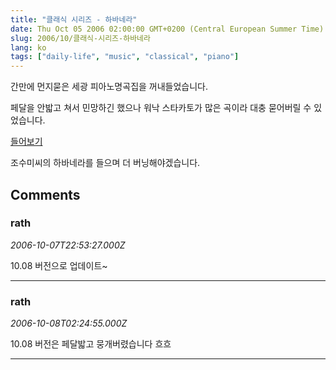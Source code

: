 ```yaml
---
title: "클래식 시리즈 - 하바네라"
date: Thu Oct 05 2006 02:00:00 GMT+0200 (Central European Summer Time)
slug: 2006/10/클래식-시리즈-하바네라
lang: ko
tags: ["daily-life", "music", "classical", "piano"]
---
```


간만에 먼지묻은 세광 피아노명곡집을 꺼내들었습니다.

페달을 안밟고 쳐서 민망하긴 했으나 워낙 스타카토가 많은 곡이라 
대충 묻어버릴 수 있었습니다.

[들어보기](/files/piano_habanera.mp3)

조수미씨의 하바네라를 들으며 더 버닝해야겠습니다.

## Comments

### rath
*2006-10-07T22:53:27.000Z*

10.08 버전으로 업데이트~

---

### rath
*2006-10-08T02:24:55.000Z*

10.08 버전은 페달밟고 뭉개버렸습니다 흐흐

---

